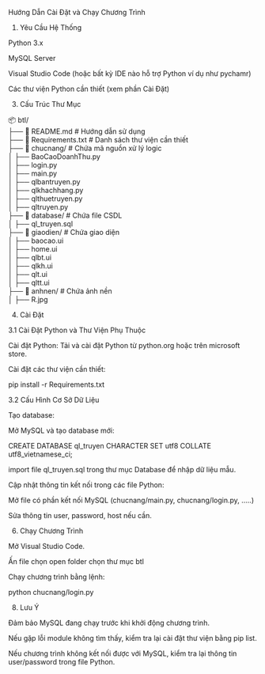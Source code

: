 Hướng Dẫn Cài Đặt và Chạy Chương Trình

1. Yêu Cầu Hệ Thống

Python 3.x

MySQL Server

Visual Studio Code (hoặc bất kỳ IDE nào hỗ trợ Python ví dụ như pychamr)

Các thư viện Python cần thiết (xem phần Cài Đặt)

3. Cấu Trúc Thư Mục

📦 btl/  
 ├── 📄 README.md               # Hướng dẫn sử dụng  
 ├── 📄 Requirements.txt        # Danh sách thư viện cần thiết  
 ├── 📂 chucnang/               # Chứa mã nguồn xử lý logic  
 │   ├── BaoCaoDoanhThu.py  
 │   ├── login.py  
 │   ├── main.py  
 │   ├── qlbantruyen.py  
 │   ├── qlkhachhang.py  
 │   ├── qlthuetruyen.py  
 │   ├── qltruyen.py  
 ├── 📂 database/               # Chứa file CSDL  
 │   ├── ql_truyen.sql  
 ├── 📂 giaodien/               # Chứa giao diện  
 │   ├── baocao.ui  
 │   ├── home.ui  
 │   ├── qlbt.ui  
 │   ├── qlkh.ui  
 │   ├── qlt.ui  
 │   ├── qltt.ui  
 ├── 📂 anhnen/                 # Chứa ảnh nền  
 │   ├── R.jpg  
 
4. Cài Đặt

3.1 Cài Đặt Python và Thư Viện Phụ Thuộc

Cài đặt Python: Tải và cài đặt Python từ python.org hoặc trên microsoft store.

Cài đặt các thư viện cần thiết:

pip install -r Requirements.txt

3.2 Cấu Hình Cơ Sở Dữ Liệu

Tạo database:

Mở MySQL và tạo database mới:

CREATE DATABASE ql_truyen CHARACTER SET utf8 COLLATE utf8_vietnamese_ci;

import file ql_truyen.sql trong thư mục Database để nhập dữ liệu mẫu.

Cập nhật thông tin kết nối trong các file Python:

Mở file có phần kết nối MySQL (chucnang/main.py, chucnang/login.py, .....)

Sửa thông tin user, password, host nếu cần.

6. Chạy Chương Trình

Mở Visual Studio Code.

Ấn file chọn open folder chọn thư mục btl

Chạy chương trình bằng lệnh:

python chucnang/login.py

8. Lưu Ý

Đảm bảo MySQL đang chạy trước khi khởi động chương trình.

Nếu gặp lỗi module không tìm thấy, kiểm tra lại cài đặt thư viện bằng pip list.

Nếu chương trình không kết nối được với MySQL, kiểm tra lại thông tin user/password trong file Python.
